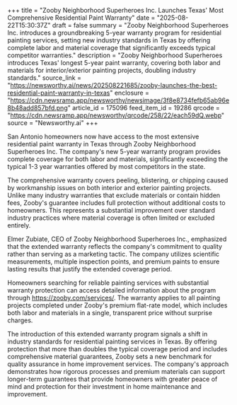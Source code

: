 +++
title = "Zooby Neighborhood Superheroes Inc. Launches Texas' Most Comprehensive Residential Paint Warranty"
date = "2025-08-22T15:30:37Z"
draft = false
summary = "Zooby Neighborhood Superheroes Inc. introduces a groundbreaking 5-year warranty program for residential painting services, setting new industry standards in Texas by offering complete labor and material coverage that significantly exceeds typical competitor warranties."
description = "Zooby Neighborhood Superheroes introduces Texas' longest 5-year paint warranty, covering both labor and materials for interior/exterior painting projects, doubling industry standards."
source_link = "https://newsworthy.ai/news/202508221685/zooby-launches-the-best-residential-paint-warranty-in-texas"
enclosure = "https://cdn.newsramp.app/newsworthy/newsimage/3f8e8734fefb65ab96e8b48add857bfd.png"
article_id = 175096
feed_item_id = 19286
qrcode = "https://cdn.newsramp.app/newsworthy/qrcode/258/22/each59dQ.webp"
source = "Newsworthy.ai"
+++

<p>San Antonio homeowners now have access to the most extensive residential paint warranty in Texas through Zooby Neighborhood Superheroes Inc. The company's new 5-year warranty program provides complete coverage for both labor and materials, significantly exceeding the typical 1-3 year warranties offered by most competitors in the state.</p><p>The comprehensive warranty covers peeling, blistering, or chipping caused by workmanship issues on both interior and exterior painting projects. Unlike many industry warranties that exclude materials or contain hidden fees, Zooby's guarantee includes full protection without additional costs to homeowners. This represents a substantial improvement over standard industry practices where material coverage is often limited or excluded entirely.</p><p>Elmer Zubiate, CEO of Zooby Neighborhood Superheroes Inc., emphasized that the extended warranty reflects the company's commitment to quality rather than serving as a marketing tactic. The company utilizes scientific measurements, multiple inspection points, and premium paints to ensure lasting results that justify the extended coverage period.</p><p>Homeowners searching for reliable painting services with substantial warranty protection can access detailed information about the program through <a href="https://zooby.com/services/" rel="nofollow" target="_blank">https://zooby.com/services/</a>. The warranty applies to all painting projects completed under Zooby's premium flat-rate model, which includes both labor and materials in a single, transparent price without surprise charges.</p><p>The introduction of this extended warranty program signals a shift in industry standards for residential painting services in Texas. By offering protection that more than doubles the typical coverage period and includes comprehensive material guarantees, Zooby sets a new benchmark for quality assurance in home improvement services. The company's approach demonstrates how rigorous processes and premium materials can support longer-term guarantees that provide homeowners with greater peace of mind and protection for their investment in home maintenance and improvement.</p>